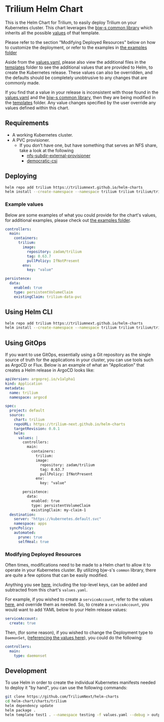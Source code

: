 # Trilium Helm Chart

This is the Helm Chart for Trilium, to easily deploy Trilium on your Kubernetes cluster. This chart leverages the [bjw-s common library](https://github.com/bjw-s/helm-charts/blob/common-3.2.1/charts/library/common/values.yaml) which inherits all the possible [values](https://github.com/bjw-s/helm-charts/blob/common-3.2.1/charts/library/common/values.yaml) of that template.

Please refer to the section "Modifying Deployed Resources" below on how to customize the deployment, or refer to the examples in [the examples folder](./examples/)

Aside from the [values.yaml](./charts/trilium/values.yaml), please also view the additional files in the [templates](./charts/trilium/templates/) folder to see the additional values that are provided to Helm, to create the Kubernetes release. These values can also be overridden, and the defaults should be completely unobtrusive to any changes that are commonly made.

If you find that a value in your release is inconsistent with those found in the [values.yaml](./charts/trilium/values.yaml) and the [bjw-s common library](https://github.com/bjw-s/helm-charts/blob/common-3.2.1/charts/library/common/values.yaml), then they are being modified in the [templates](./charts/trilium/templates/) folder. Any value changes specified by the user override any values defined within this chart.

## Requirements

- A working Kubernetes cluster.
- A PVC provisioner.
  - If you don't have one, but have something that serves an NFS share, take a look at the following
    - [nfs-subdir-external-provisioner](https://github.com/kubernetes-sigs/nfs-subdir-external-provisioner)
    - [democratic-csi](https://github.com/democratic-csi/democratic-csi)

## Deploying

```bash
helm repo add trilium https://triliumnext.github.io/helm-charts
helm install --create-namespace --namespace trilium trilium trilium/trilium -f values.yaml
```

### Example values

Below are some examples of what you could provide for the chart's values, for additional examples, please check out [the examples folder](./examples/).

```yaml
controllers:
  main:
    containers:
      trilium:
        image:
          repository: zadam/trilium
          tag: 0.63.7
          pullPolicy: IfNotPresent
        env:
          key: "value"

persistence:
  data:
    enabled: true
    type: persistentVolumeClaim
    existingClaim: trilium-data-pvc
```

## Using Helm CLI

```bash
helm repo add trilium https://triliumnext.github.io/helm-charts
helm install --create-namespace --namespace trilium trilium trilium/trilium
```

## Using GitOps

If you want to use GitOps, essentially using a Git repository as the single source of truth for the applications in your cluster, you can use tools such as ArgoCD or Flux. Below is an example of what an "Application" that creates a Helm release in ArgoCD looks like:

```yaml
apiVersion: argoproj.io/v1alpha1
kind: Application
metadata:
  name: trilium
  namespace: argocd

spec:
  project: default
  source:
    chart: trilium
    repoURL: https://trilium-next.github.io/helm-charts
    targetRevision: 0.0.1
    helm:
      values: |
        controllers:
          main:
            containers:
              trilium:
              image:
                repository: zadam/trilium
                tag: 0.63.7
                pullPolicy: IfNotPresent
              env:
                key: "value"

		persistence:
		  data:
			enabled: true
			type: persistentVolumeClaim
			existingClaim: my-claim-1
  destination:
    server: "https://kubernetes.default.svc"
    namespace: apps
  syncPolicy:
    automated:
      prune: true
      selfHeal: true 
```

### Modifying Deployed Resources

Often times, modifications need to be made to a Helm chart to allow it to operate in your Kubernetes cluster. By utilizing bjw-s's `common` library, there are quite a few options that can be easily modified.

Anything you see [here](https://github.com/bjw-s/helm-charts/blob/d9e8c23df242dd9a2dda7c3738360928526d7a20/charts/library/common/values.yaml), including the top-level keys, can be added and subtracted from this chart's `values.yaml`.

For example, if you wished to create a `serviceAccount`, refer to the values [here](https://github.com/bjw-s/helm-charts/blob/d9e8c23df242dd9a2dda7c3738360928526d7a20/charts/library/common/values.yaml#L364-L376), and override them as needed. So, to create a `serviceAccount`, you would want to add YAML below to your Helm release values:

```yaml
serviceAccount:
  create: true
```

Then, (for some reason), if you wished to change the Deployment type to `DaemonSet`, ([referencing the values here](https://github.com/bjw-s/helm-charts/blob/d9e8c23df242dd9a2dda7c3738360928526d7a20/charts/library/common/values.yaml#L96)), you could do the following:

```yaml
controllers:
  main:
    type: daemonset
```  

## Development

To use Helm in order to create the individual Kubernetes manifests needed to deploy it "by hand", you can use the following commands:

```bash
git clone https://github.com/TriliumNext/helm-charts
cd helm-chart/charts/trilium
helm dependency update
helm package .
helm template test1 . --namespace testing -f values.yaml --debug > output.yaml
```
